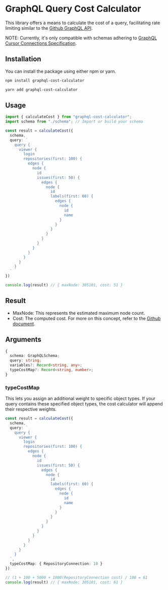 # GraphQL Query Cost Calculator

This library offers a means to calculate the cost of a query, facilitating rate limiting similar to the [Github GraphQL API](https://docs.github.com/en/graphql/overview/resource-limitations).

NOTE: Currently, it's only compatible with schemas adhering to [GraphQL Cursor Connections Specification](https://relay.dev/graphql/connections.htm).

## Installation

You can install the package using either npm or yarn.

```sh
npm install graphql-cost-calculator
```

```sh
yarn add graphql-cost-calculator
```

## Usage

```ts
import { calculateCost } from "graphql-cost-calculator";
import schema from "./schema"; // Import or build your schema

const result = calculateCost({
  schema,
  query: `
    query {
      viewer {
        login
        repositories(first: 100) {
          edges {
            node {
              id
              issues(first: 50) {
                edges {
                  node {
                    id
                    labels(first: 60) {
                      edges {
                        node {
                          id
                          name
                        }
                      }
                    }
                  }
                }
              }
            }
          }
        }
      }
    }
  `
})

console.log(result) // { maxNode: 305101, cost: 51 }
```

## Result

- MaxNode: This represents the estimated maximum node count.
- Cost: The computed cost. For more on this concept, refer to the [Github document](https://docs.github.com/en/graphql/overview/resource-limitations).

## Arguments

```ts
{
  schema: GraphQLSchema;
  query: string;
  variables?: Record<string, any>;
  typeCostMap?: Record<string, number>;
}
```

### typeCostMap

This lets you assign an additional weight to specific object types. If your query contains these specified object types, the cost calculator will append their respective weights.

```ts
const result = calculateCost({
  schema,
  query: `
    query {
      viewer {
        login
        repositories(first: 100) {
          edges {
            node {
              id
              issues(first: 50) {
                edges {
                  node {
                    id
                    labels(first: 60) {
                      edges {
                        node {
                          id
                          name
                        }
                      }
                    }
                  }
                }
              }
            }
          }
        }
      }
    }
  `,
  typeCostMap: { RepositoryConnection: 10 }
})

// (1 + 100 + 5000 + 1000(RepositoryConnection cost) / 100 = 61
console.log(result) // { maxNode: 305101, cost: 61 }
```